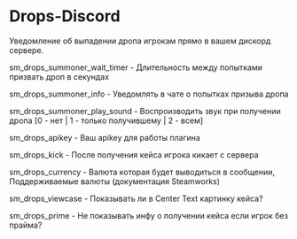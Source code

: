 # Drops-Discord
Уведомление об выпадении дропа игрокам прямо в вашем дискорд сервере.

sm_drops_summoner_wait_timer - Длительность между попытками призвать дроп в секундах

sm_drops_summoner_info - Уведомлять в чате о попытках призыва дропа

sm_drops_summoner_play_sound - Воспроизводить звук при получении дропа [0 - нет | 1 - только получившему | 2 - всем]

sm_drops_apikey - Ваш apikey для работы плагина

sm_drops_kick - После получения кейса игрока кикает с сервера

sm_drops_currency - Валюта которая будет выводиться в сообщении, Поддерживаемые валюты (документация Steamworks)

sm_drops_viewcase - Показывать ли в Center Text картинку кейса?

sm_drops_prime - Не показывать инфу о получении кейса если игрок без прайма?
